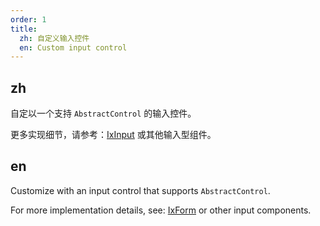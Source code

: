 ```yaml
---
order: 1
title:
  zh: 自定义输入控件
  en: Custom input control
---
```


## zh

自定以一个支持 `AbstractControl` 的输入控件。

更多实现细节，请参考：[IxInput](https://github.com/IDuxFE/idux/blob/main/packages/components/input/src/Input.tsx) 或其他输入型组件。

## en

Customize with an input control that supports `AbstractControl`.

For more implementation details, see: [IxForm](https://github.com/IDuxFE/idux/blob/main/packages/components/form/src/Form.tsx) or other input components.
